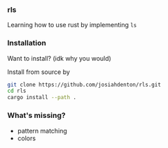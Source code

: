 ### rls

Learning how to use rust by implementing `ls`


### Installation

Want to install? (idk why you would)

Install from source by
```bash
git clone https://github.com/josiahdenton/rls.git
cd rls
cargo install --path .
```

### What's missing?

- pattern matching
- colors
